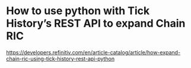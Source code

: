 # How to use python with Tick History’s REST API to expand Chain RIC
https://developers.refinitiv.com/en/article-catalog/article/how-expand-chain-ric-using-tick-history-rest-api-python
